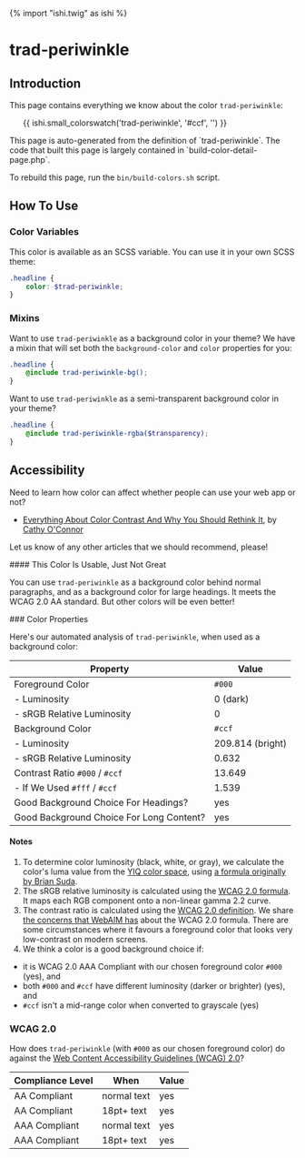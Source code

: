 {% import "ishi.twig" as ishi %}
# trad-periwinkle

## Introduction

This page contains everything we know about the color `trad-periwinkle`:

<div class="grid">
    <div class="cell">
        <div class="swatch">
            <ul>
                {{ ishi.small_colorswatch('trad-periwinkle', '#ccf', '') }}
            </ul>
        </div>
    </div>
</div>

<div class="callout callout--info" markdown="1">
This page is auto-generated from the definition of `trad-periwinkle`. The code that built this page is largely contained in `build-color-detail-page.php`.

To rebuild this page, run the `bin/build-colors.sh` script.
</div>

## How To Use

### Color Variables

This color is available as an SCSS variable. You can use it in your own SCSS theme:

```scss
.headline {
    color: $trad-periwinkle;
}
```

### Mixins

Want to use `trad-periwinkle` as a background color in your theme? We have a mixin that will set both the `background-color` and `color` properties for you:

```scss
.headline {
    @include trad-periwinkle-bg();
}
```

Want to use `trad-periwinkle` as a semi-transparent background color in your theme?

```scss
.headline {
    @include trad-periwinkle-rgba($transparency);
}
```

## Accessibility

Need to learn how color can affect whether people can use your web app or not?

* [Everything About Color Contrast And Why You Should Rethink It](https://www.smashingmagazine.com/2014/10/color-contrast-tips-and-tools-for-accessibility/), by [Cathy O'Connor](http://www.twitter.com/cagocon)

Let us know of any other articles that we should recommend, please!
<div class="callout callout--warning" markdown="1">
#### This Color Is Usable, Just Not Great

You can use `trad-periwinkle` as a background color behind normal paragraphs, and as a background color for large headings. It meets the WCAG 2.0 AA standard. But other colors will be even better!
</div>
### Color Properties

Here's our automated analysis of `trad-periwinkle`, when used as a background color:

Property | Value
---------|------
Foreground Color | `#000`
- Luminosity | 0 (dark)
- sRGB Relative Luminosity | 0
Background Color | `#ccf`
- Luminosity | 209.814 (bright)
- sRGB Relative Luminosity | 0.632
Contrast Ratio `#000` / `#ccf` | 13.649
- If We Used `#fff` / `#ccf` | 1.539
Good Background Choice For Headings? | yes
Good Background Choice For Long Content? | yes

#### Notes

1. To determine color luminosity (black, white, or gray), we calculate the color's luma value from the [YIQ color space](https://en.wikipedia.org/wiki/YIQ), using [a formula originally by Brian Suda](https://24ways.org/2010/calculating-color-contrast/).
1. The sRGB relative luminosity is calculated using the [WCAG 2.0 formula](https://www.w3.org/TR/WCAG20/#relativeluminancedef). It maps each RGB component onto a non-linear gamma 2.2 curve.
1. The contrast ratio is calculated using the [WCAG 2.0 definition](https://www.w3.org/TR/2008/REC-WCAG20-20081211/#contrast-ratiodef). We share [the concerns that WebAIM has](http://webaim.org/blog/wcag-2-1-feedback/) about the WCAG 2.0 formula. There are some circumstances where it favours a foreground color that looks very low-contrast on modern screens.
1. We think a color is a good background choice if:
  - it is WCAG 2.0 AAA Compliant with our chosen foreground color `#000` (yes), and
  - both `#000` and `#ccf` have different luminosity (darker or brighter) (yes), and
  - `#ccf` isn't a mid-range color when converted to grayscale (yes)

### WCAG 2.0

How does `trad-periwinkle` (with `#000` as our chosen foreground color) do against the [Web Content Accessibility Guidelines (WCAG) 2.0](https://www.w3.org/TR/WCAG20/)?

Compliance Level | When | Value
-----------------|------|------
AA Compliant | normal text | yes
AA Compliant | 18pt+ text | yes
AAA Compliant | normal text | yes
AAA Compliant | 18pt+ text | yes